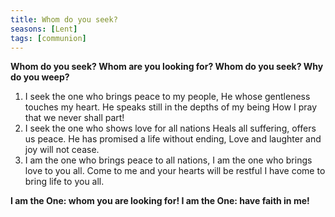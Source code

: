 ```yaml
---
title: Whom do you seek?
seasons: [Lent]
tags: [communion]
---
```


**Whom do you seek? Whom are you looking for?
Whom do you seek? Why do you weep?**

1. I seek the one who brings peace to my people,
   He whose gentleness touches my heart.
   He speaks still in the depths of my being
   How I pray that we never shall part!
1. I seek the one who shows love for all nations
   Heals all suffering, offers us peace.
   He has promised a life without ending,
   Love and laughter and joy will not cease.
1. I am the one who brings peace to all nations,
   I am the one who brings love to you all.
   Come to me and your hearts will be restful
   I have come to bring life to you all.

**I am the One: whom you are looking for!
I am the One: have faith in me!**
